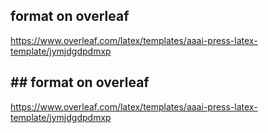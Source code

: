 ## format on overleaf

https://www.overleaf.com/latex/templates/aaai-press-latex-template/jymjdgdpdmxp

## ## format on overleaf

https://www.overleaf.com/latex/templates/aaai-press-latex-template/jymjdgdpdmxp

## 
